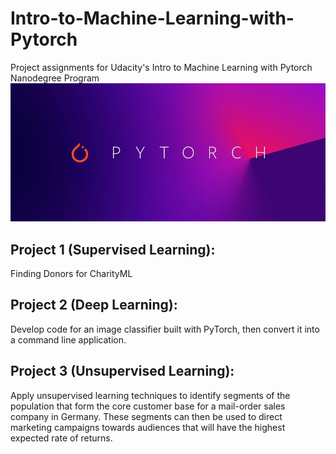 # Intro-to-Machine-Learning-with-Pytorch
Project assignments for Udacity's Intro to Machine Learning with Pytorch Nanodegree Program
![image1](./img/pytorch.png)
## Project 1 (Supervised Learning): 
Finding Donors for CharityML 

## Project 2 (Deep Learning): 
Develop code for an image classifier built with PyTorch, then convert it into a command line application.


## Project 3 (Unsupervised Learning): 
Apply unsupervised learning techniques to identify segments of the population that form the core customer base for a mail-order sales company in Germany. These segments can then be used to direct marketing campaigns towards audiences that will have the highest expected rate of returns.